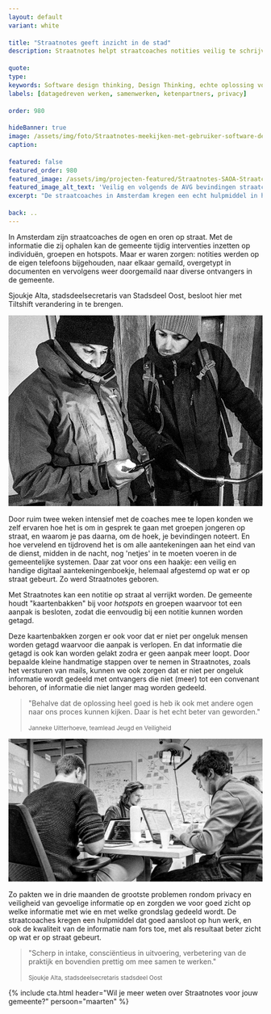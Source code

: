 ```yaml
---
layout: default
variant: white

title: "Straatnotes geeft inzicht in de stad"
description: Straatnotes helpt straatcoaches notities veilig te schrijven en versturen, en de gemeente om met respect voor privacy bruikbare, waardevolle inzichten uit deze informatie te halen.

quote:
type:
keywords: Software design thinking, Design Thinking, echte oplossing voor de mensen die het werk doen, privacy, AVG, jeugdoverlast.
labels: [datagedreven werken, samenwerken, ketenpartners, privacy]

order: 980

hideBanner: true
image: /assets/img/foto/Straatnotes-meekijken-met-gebruiker-software-design-thinking.jpg
caption:

featured: false
featured_order: 980
featured_image: /assets/img/projecten-featured/Straatnotes-SAOA-Straatcoaches-op-Straat-software-jeugdoverlast-terugdringen.jpg
featured_image_alt_text: 'Veilig en volgends de AVG bevindingen straatcoaches noteren en delen.'
excerpt: "De straatcoaches in Amsterdam kregen een echt hulpmiddel in hun werk en de kwaliteit van de data nam fors toe door metadatering en controle."

back: ..
---
```

In Amsterdam zijn straatcoaches de ogen en oren op straat. Met de informatie die zij ophalen kan de gemeente tijdig interventies inzetten op individuën, groepen en hotspots. Maar er waren 
zorgen: notities werden op de eigen telefoons bijgehouden, naar elkaar gemaild, overgetypt in documenten en vervolgens weer doorgemaild naar diverse ontvangers in de gemeente.

Sjoukje Alta, stadsdeelsecretaris van Stadsdeel Oost, besloot hier met Tiltshift verandering in te brengen.

<div class="article-image">
    <img src="/assets/img/foto/Straatnotes-meekijken-met-gebruiker-software-design-thinking.jpg">
</div>

Door ruim twee weken intensief met de coaches mee te lopen konden we zelf ervaren hoe het is om in gesprek te gaan met groepen jongeren op straat, en waarom je pas daarna, om de hoek, je bevindingen noteert. En hoe vervelend en tijdrovend het is om alle aantekeningen aan het eind van de dienst, midden in de nacht, nog 'netjes' in te moeten voeren in de gemeentelijke systemen. Daar zat voor ons een haakje: een veilig en handige digitaal aantekeningenboekje, helemaal afgestemd op wat er op straat gebeurt. Zo werd Straatnotes geboren.

Met Straatnotes kan een notitie op straat al verrijkt worden. De gemeente houdt "kaartenbakken" bij voor _hotspots_ en groepen waarvoor tot een aanpak is besloten, zodat die eenvoudig bij een notitie kunnen worden getagd.

Deze kaartenbakken zorgen er ook voor dat er niet per ongeluk mensen worden getagd waarvoor die aanpak is verlopen. En dat informatie die getagd is ook kan worden gelakt zodra er geen aanpak meer loopt. Door bepaalde kleine handmatige stappen over te nemen in Straatnotes, zoals het versturen van mails, kunnen we ook zorgen dat er niet per ongeluk informatie wordt gedeeld met ontvangers die niet (meer) tot een convenant behoren, of informatie die niet langer mag worden gedeeld.

> "Behalve dat de oplossing heel goed is heb ik ook met andere ogen naar ons proces kunnen kijken. Daar is het echt beter van geworden."
>
> <small>Janneke Uitterhoeve, teamlead Jeugd en Veiligheid</small>

<div class="article-image">
    <img src="/assets/img/foto/Straatnotes-Veilig-Notities-maken-op-straat-jeugdoverlast.jpg">
</div>

Zo pakten we in drie maanden de grootste problemen rondom privacy en veiligheid van gevoelige informatie op en zorgden we voor goed zicht op welke informatie met wie en met welke grondslag gedeeld wordt. De straatcoaches kregen een hulpmiddel dat goed aansloot op hun werk, en ook de kwaliteit van de informatie nam fors toe, met als resultaat beter zicht op wat er op straat gebeurt.

> "Scherp in intake, consciëntieus in uitvoering, verbetering van de praktijk en bovendien prettig om mee samen te werken."
>
> <small>Sjoukje&nbsp;Alta, stadsdeelsecretaris stadsdeel&nbsp;Oost</small>

{% include cta.html header="Wil je meer weten over Straatnotes voor jouw gemeente?" persoon="maarten" %}

